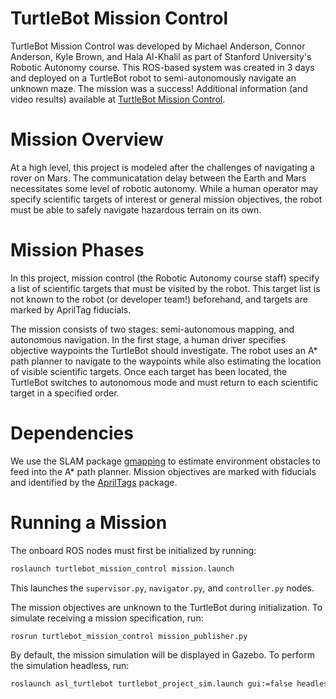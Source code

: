 # TurtleBot Mission Control
TurtleBot Mission Control was developed by Michael Anderson, Connor Anderson,
Kyle Brown, and Hala Al-Khalil as part of Stanford University's Robotic
Autonomy course. This ROS-based system was created in 3 days and deployed on 
a TurtleBot robot to semi-autonomously navigate an unknown maze. The mission was 
a success! Additional information (and video results) available at
[TurtleBot Mission Control](https://mbanderson.github.io/turtlebot_mission_control/).

# Mission Overview
At a high level, this project is modeled after the challenges of navigating
a rover on Mars. The communicatation delay between the Earth and Mars
necessitates some level of robotic autonomy. While a human operator may specify
scientific targets of interest or general mission objectives, the robot must
be able to safely navigate hazardous terrain on its own.

# Mission Phases
In this project, mission control (the Robotic Autonomy course staff) specify
a list of scientific targets that must be visited by the robot. This target list
is not known to the robot (or developer team!) beforehand, and targets are
marked by AprilTag fiducials.

The mission consists of two stages: semi-autonomous mapping, and autonomous
navigation. In the first stage, a human driver specifies objective waypoints
the TurtleBot should investigate. The robot uses an A* path planner to navigate
to the waypoints while also estimating the location of visible scientific
targets. Once each target has been located, the TurtleBot switches to
autonomous mode and must return to each scientific target in a specified order.

# Dependencies
We use the SLAM package [gmapping](http://wiki.ros.org/gmapping) to estimate
environment obstacles to feed into the A* path planner. Mission objectives
are marked with fiducials and identified by the [AprilTags](http://wiki.ros.org/apriltags_ros)
package.

# Running a Mission
The onboard ROS nodes must first be initialized by running:
```bash
roslaunch turtlebot_mission_control mission.launch
```
This launches the `supervisor.py`, `navigator.py`, and `controller.py` nodes. 

The mission objectives are unknown to the TurtleBot during initialization. To
simulate receiving a mission specification, run:
```bash
rosrun turtlebot_mission_control mission_publisher.py
```

By default, the mission simulation will be displayed in Gazebo. To perform the
simulation headless, run:
```bash
roslaunch asl_turtlebot turtlebot_project_sim.launch gui:=false headless:=true
```